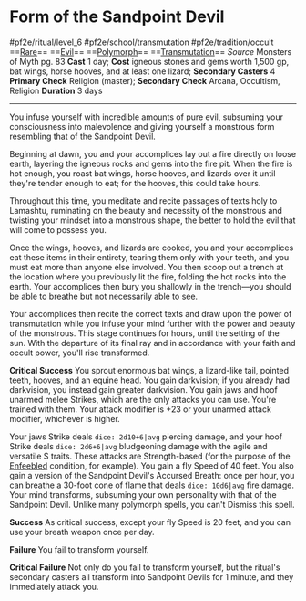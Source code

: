 # Form of the Sandpoint Devil
#pf2e/ritual/level_6 #pf2e/school/transmutation #pf2e/tradition/occult
==[Rare](../../../rules/traits/rare.md)== ==[Evil](../../../rules/traits/evil.md)== ==[Polymorph](../../../rules/traits/polymorph.md)== ==[Transmutation](../../../rules/traits/transmutation.md)==
*Source* Monsters of Myth pg. 83
**Cast** 1 day; **Cost** igneous stones and gems worth 1,500 gp, bat wings, horse hooves, and at least one lizard; **Secondary Casters** 4
**Primary Check** Religion (master); **Secondary Check** Arcana, Occultism, Religion
**Duration** 3 days

---
You infuse yourself with incredible amounts of pure evil, subsuming your consciousness into malevolence and giving yourself a monstrous form resembling that of the Sandpoint Devil.

Beginning at dawn, you and your accomplices lay out a fire directly on loose earth, layering the igneous rocks and gems into the fire pit. When the fire is hot enough, you roast bat wings, horse hooves, and lizards over it until they're tender enough to eat; for the hooves, this could take hours.

Throughout this time, you meditate and recite passages of texts holy to Lamashtu, ruminating on the beauty and necessity of the monstrous and twisting your mindset into a monstrous shape, the better to hold the evil that will come to possess you.

Once the wings, hooves, and lizards are cooked, you and your accomplices eat these items in their entirety, tearing them only with your teeth, and you must eat more than anyone else involved. You then scoop out a trench at the location where you previously lit the fire, folding the hot rocks into the earth. Your accomplices then bury you shallowly in the trench—you should be able to breathe but not necessarily able to see.

Your accomplices then recite the correct texts and draw upon the power of transmutation while you infuse your mind further with the power and beauty of the monstrous. This stage continues for hours, until the setting of the sun. With the departure of its final ray and in accordance with your faith and occult power, you'll rise transformed.

**Critical Success** You sprout enormous bat wings, a lizard-like tail, pointed teeth, hooves, and an equine head. You gain darkvision; if you already had darkvision, you instead gain greater darkvision. You gain jaws and hoof unarmed melee Strikes, which are the only attacks you can use. You're trained with them. Your attack modifier is +23 or your unarmed attack modifier, whichever is higher. 

Your jaws Strike deals `dice: 2d10+6|avg` piercing damage, and your hoof Strike deals `dice: 2d6+6|avg` bludgeoning damage with the agile and versatile S traits. These attacks are Strength-based (for the purpose of the [Enfeebled](../../../Conditions/Enfeebled.md) condition, for example). You gain a fly Speed of 40 feet. You also gain a version of the Sandpoint Devil's Accursed Breath: once per hour, you can breathe a 30-foot cone of flame that deals `dice: 10d6|avg` fire damage. Your mind transforms, subsuming your own personality with that of the Sandpoint Devil. Unlike many polymorph spells, you can't Dismiss this spell.

**Success** As critical success, except your fly Speed is 20 feet, and you can use your breath weapon once per day.

**Failure** You fail to transform yourself.

**Critical Failure** Not only do you fail to transform yourself, but the ritual's secondary casters all transform into Sandpoint Devils for 1 minute, and they immediately attack you.